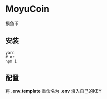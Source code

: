 # MoyuCoin

摸鱼币

## 安装
```shell
yarn 
# or
npm i
```

## 配置

将 **.env.template** 重命名为 **.env**
填入自己的KEY
